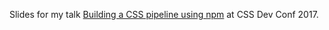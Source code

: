 Slides for my talk [Building a CSS pipeline using npm](https://cssdevconf2017.sched.com/event/Anj7/building-a-css-pipeline-using-npm) at CSS Dev Conf 2017.